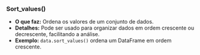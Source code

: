 ### Sort_values()
- **O que faz:** Ordena os valores de um conjunto de dados.
- **Detalhes:** Pode ser usado para organizar dados em ordem crescente ou decrescente, facilitando a análise.
- **Exemplo:** `data.sort_values()` ordena um DataFrame em ordem crescente.